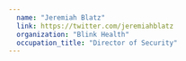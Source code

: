 ```yaml
---
  name: "Jeremiah Blatz"
  link: https://twitter.com/jeremiahblatz
  organization: "Blink Health"
  occupation_title: "Director of Security"
---
```

